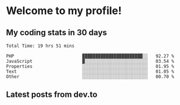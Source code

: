 # Welcome to my profile!


## My coding stats in 30 days
<!--START_SECTION:waka-->

```text
Total Time: 19 hrs 51 mins

PHP                          ▓▓▓▓▓▓▓▓▓▓▓▓▓▓▓▓▓▓▓▓▓▓▓░░   92.27 %
JavaScript                   ▓░░░░░░░░░░░░░░░░░░░░░░░░   03.54 %
Properties                   ░░░░░░░░░░░░░░░░░░░░░░░░░   01.95 %
Text                         ░░░░░░░░░░░░░░░░░░░░░░░░░   01.05 %
Other                        ░░░░░░░░░░░░░░░░░░░░░░░░░   00.70 %
```

<!--END_SECTION:waka-->

## Latest posts from dev.to
<!-- BLOG-POST-LIST:START -->
<!-- BLOG-POST-LIST:END -->

